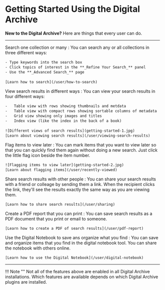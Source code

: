 # Getting Started Using the Digital Archive

**New to the Digital Archive?** Here are things that every user can do.

---

Search one collection or many
:   You can search any or all collections in three different ways:

    - Type keywords into the search box
    - Click topics of interest in the **_Refine Your Search_** panel
    - Use the **_Advanced Search_** page

    [Learn how to search](/user/how-to-search)

View search results in different ways
:   You can view your search results in four different ways:

    -   Table view with rows showing thumbnails and metdata
    -   Table view with compact rows showing sortable columns of metadata
    -   Grid view showing only images and titles
    -   Index view (like the index in the back of a book)

    ![Different views of search results](getting-started-1.jpg)    
    [Learn about viewing search results](/user/viewing-search-results)


Flag items to view later
:   You can mark items that you want to view later so that you can
    quickly find them again without doing a new search. Just click the little flag icon beside the item number.

    ![Flagging items to view later](getting-started-2.jpg)    
    [Learn about flagging items](/user/recently-viewed)

Share search results with other people
:   You can share your search results with a friend or colleage by sending them a link.
    When the recipient clicks the link, they'll see the results exactly the same way as you
    are viewing them.

    [Learn how to share search results](/user/sharing)

Create a PDF report that you can print
:   You can save search results as a PDF document that you print or email to someone.

    [Learn how to create a PDF of search results](/user/pdf-report)

Use the Digital Notebook to save ans organize what you find
:   You can save and organize items that you find in the digital notebook tool. You can
    share the notebook with others online.

    [Learn how to use the Digital Notebook](/user/digital-notebook)

---    

!!! Note ""
    Not all of the features above are enabled in all Digital Archive installations.
    Which features are available depends on which Digital Archive plugins are installed.    